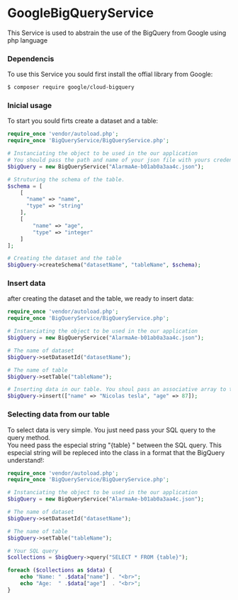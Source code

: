 # GoogleBigQueryService
This Service is used to abstrain the use of the BigQuery from Google using php language

### Dependencis
To use this Service you sould first install the offial library from Google:

```sh
$ composer require google/cloud-bigquery
```

### Inicial usage
To start you sould firts create a dataset and a table:

```php
require_once 'vendor/autoload.php';
require_once 'BigQueryService/BigQueryService.php';

# Instanciating the object to be used in the our application
# You should pass the path and name of your json file with yours credensials downloaded from google acount
$bigQuery = new BigQueryService("AlarmaAe-b01ab0a3aa4c.json");

# Struturing the schema of the table. 
$schema = [
	[
	  "name" => "name",
	  "type" => "string"
	],
	[
	    "name" => "age",
	    "type" => "integer"
	]
];

# Creating the dataset and the table
$bigQuery->createSchema("datasetName", "tableName", $schema);
```

### Insert data
after creating the dataset and the table, we ready to insert data:

```php
require_once 'vendor/autoload.php';
require_once 'BigQueryService/BigQueryService.php';

# Instanciating the object to be used in the our application
$bigQuery = new BigQueryService("AlarmaAe-b01ab0a3aa4c.json");

# The name of dataset
$bigQuery->setDatasetId("datasetName");

# The name of table
$bigQuery->setTable("tableName");

# Inserting data in our table. You shoul pass an associative array to the insert method
$bigQuery->insert(["name" => "Nicolas tesla", "age" => 87]);
```

### Selecting data from our table
To select data is very simple. You just need pass your SQL query to the query method. <br> You need pass the  especial string "{table} "
between the SQL query. This especial string  will be repleced into the class in a format that the BigQuery understand!:

```php
require_once 'vendor/autoload.php';
require_once 'BigQueryService/BigQueryService.php';

# Instanciating the object to be used in the our application
$bigQuery = new BigQueryService("AlarmaAe-b01ab0a3aa4c.json");

# The name of dataset
$bigQuery->setDatasetId("datasetName");

# The name of table
$bigQuery->setTable("tableName");

# Your SQL query
$collections = $bigQuery->query("SELECT * FROM {table}");

foreach ($collections as $data) {
    echo "Name: " .$data["name"] . "<br>";
    echo "Age:  " .$data["age"]  . "<br>";
}

```
